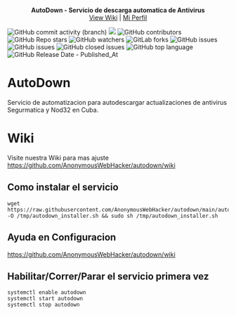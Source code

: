 <p align="center">
    <b>AutoDown - Servicio de descarga automatica de Antivirus</b><br>
<a href="https://github.com/AnonymousWebHacker/autodown/wiki">View Wiki</a> | <a href="https://github.com/AnonymousWebHacker">Mi Perfil</a> 
</p>


<p align="center">
 
![GitHub commit activity (branch)](https://img.shields.io/github/commit-activity/t/AnonymousWebHacker/autodown) <a href="https://www.gnu.org/licenses/gpl-3.0" alt="License: GPLv3"><img src="https://img.shields.io/badge/License-GPL%20v3-blue.svg"></a> ![GitHub contributors](https://img.shields.io/github/contributors/AnonymousWebHacker/autodown) ![GitHub Repo stars](https://img.shields.io/github/stars/AnonymousWebHacker/autodown) ![GitHub watchers](https://img.shields.io/github/watchers/AnonymousWebHacker/autodown) ![GitLab forks](https://img.shields.io/gitlab/forks/autodown) ![GitHub issues](https://img.shields.io/github/issues/AnonymousWebHacker/autodown) ![GitHub issues](https://img.shields.io/github/issues-raw/AnonymousWebHacker/autodown) ![GitHub closed issues](https://img.shields.io/github/issues-closed-raw/AnonymousWebHacker/autodown) ![GitHub top language](https://img.shields.io/github/languages/top/AnonymousWebHacker/autodown) ![GitHub Release Date - Published_At](https://img.shields.io/github/release-date/AnonymousWebHacker/autodown)







</p>

# AutoDown
Servicio de  automatizacion para autodescargar actualizaciones de antivirus Segurmatica y Nod32 en Cuba.

# Wiki
Visite  nuestra Wiki para mas ajuste
https://github.com/AnonymousWebHacker/autodown/wiki


## Como instalar el servicio
```
wget https://raw.githubusercontent.com/AnonymousWebHacker/autodown/main/autodown_installer -O /tmp/autodown_installer.sh && sudo sh /tmp/autodown_installer.sh
```

## Ayuda en Configuracion
https://github.com/AnonymousWebHacker/autodown/wiki

## Habilitar/Correr/Parar el servicio primera vez
```
systemctl enable autodown
systemctl start autodown
systemctl stop autodown
```
